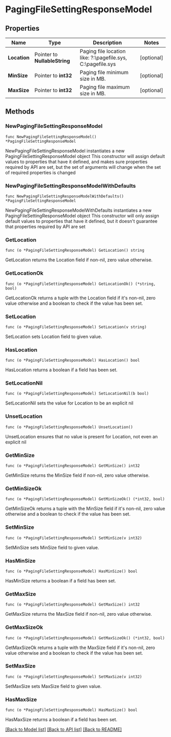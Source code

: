 # PagingFileSettingResponseModel

## Properties

Name | Type | Description | Notes
------------ | ------------- | ------------- | -------------
**Location** | Pointer to **NullableString** | Paging file location like: ?:\\pagefile.sys, C:\\pagefile.sys | [optional] 
**MinSize** | Pointer to **int32** | Paging file minimum size in MB. | [optional] 
**MaxSize** | Pointer to **int32** | Paging file maximum size in MB. | [optional] 

## Methods

### NewPagingFileSettingResponseModel

`func NewPagingFileSettingResponseModel() *PagingFileSettingResponseModel`

NewPagingFileSettingResponseModel instantiates a new PagingFileSettingResponseModel object
This constructor will assign default values to properties that have it defined,
and makes sure properties required by API are set, but the set of arguments
will change when the set of required properties is changed

### NewPagingFileSettingResponseModelWithDefaults

`func NewPagingFileSettingResponseModelWithDefaults() *PagingFileSettingResponseModel`

NewPagingFileSettingResponseModelWithDefaults instantiates a new PagingFileSettingResponseModel object
This constructor will only assign default values to properties that have it defined,
but it doesn't guarantee that properties required by API are set

### GetLocation

`func (o *PagingFileSettingResponseModel) GetLocation() string`

GetLocation returns the Location field if non-nil, zero value otherwise.

### GetLocationOk

`func (o *PagingFileSettingResponseModel) GetLocationOk() (*string, bool)`

GetLocationOk returns a tuple with the Location field if it's non-nil, zero value otherwise
and a boolean to check if the value has been set.

### SetLocation

`func (o *PagingFileSettingResponseModel) SetLocation(v string)`

SetLocation sets Location field to given value.

### HasLocation

`func (o *PagingFileSettingResponseModel) HasLocation() bool`

HasLocation returns a boolean if a field has been set.

### SetLocationNil

`func (o *PagingFileSettingResponseModel) SetLocationNil(b bool)`

 SetLocationNil sets the value for Location to be an explicit nil

### UnsetLocation
`func (o *PagingFileSettingResponseModel) UnsetLocation()`

UnsetLocation ensures that no value is present for Location, not even an explicit nil
### GetMinSize

`func (o *PagingFileSettingResponseModel) GetMinSize() int32`

GetMinSize returns the MinSize field if non-nil, zero value otherwise.

### GetMinSizeOk

`func (o *PagingFileSettingResponseModel) GetMinSizeOk() (*int32, bool)`

GetMinSizeOk returns a tuple with the MinSize field if it's non-nil, zero value otherwise
and a boolean to check if the value has been set.

### SetMinSize

`func (o *PagingFileSettingResponseModel) SetMinSize(v int32)`

SetMinSize sets MinSize field to given value.

### HasMinSize

`func (o *PagingFileSettingResponseModel) HasMinSize() bool`

HasMinSize returns a boolean if a field has been set.

### GetMaxSize

`func (o *PagingFileSettingResponseModel) GetMaxSize() int32`

GetMaxSize returns the MaxSize field if non-nil, zero value otherwise.

### GetMaxSizeOk

`func (o *PagingFileSettingResponseModel) GetMaxSizeOk() (*int32, bool)`

GetMaxSizeOk returns a tuple with the MaxSize field if it's non-nil, zero value otherwise
and a boolean to check if the value has been set.

### SetMaxSize

`func (o *PagingFileSettingResponseModel) SetMaxSize(v int32)`

SetMaxSize sets MaxSize field to given value.

### HasMaxSize

`func (o *PagingFileSettingResponseModel) HasMaxSize() bool`

HasMaxSize returns a boolean if a field has been set.


[[Back to Model list]](../README.md#documentation-for-models) [[Back to API list]](../README.md#documentation-for-api-endpoints) [[Back to README]](../README.md)


